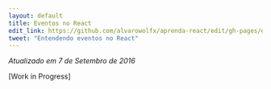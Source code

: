 ```yaml
---
layout: default
title: Eventos no React
edit_link: https://github.com/alvarowolfx/aprenda-react/edit/gh-pages/events/index.md
tweet: "Entendendo eventos no React"
---
```


_Atualizado em 7 de Setembro de 2016_

[Work in Progress]

<!--

Eventos no Angular 2 usam a notação de parênteses nos modelos e métodos de gatilho na classe de um componente. Por exemplo, suponha que temos esta classe de componente:

```javascript
@Component(...)
class MyComponent {
  clicked(event) {
  }
}
```

E este template:

```html
<button (click)="clicked()">Clique aqui</button>
```

Nosso método `clicked()` vai ser chamado quando o botão for clicado.

## Delegando eventos

Eventos no Angular 2 possuem o mesmo comportamento que eventos DOM, possuindo bubbling e propagate. Nada de especial para fazer aqui!

## O object event

Para capturar o evento, basta passar `$event` como atributo no método que está no template:mplate:

```html
<button (click)="clicked($event)"></button>
```

Perceba como é fácil modificar o event, chamando o método `preventDefault`, por exemplo:

```javascript
@Component(...)
class MyComponent {
  clicked(event) {
    event.preventDefault();
  }
}
```

-->
